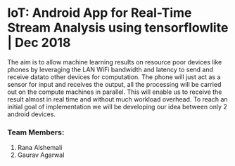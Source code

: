# IoT: Android App for Real-Time Stream Analysis using tensorflowlite | Dec 2018
The aim is to allow machine learning results on resource poor devices like phones by leveraging the LAN WiFi bandwidth and latency to send and receive datato other devices for computation. The phone will just act as a sensor for input and receives the output, all the processing will be carried out on the compute machines in parallel. This will enable us to receive the result almost in real time and without much workload overhead. To reach an initial goal of implementation we will be developing our idea between only 2 android devices.

### Team Members: 
1. Rana Alshemali  
2. Gaurav Agarwal 
